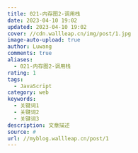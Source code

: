 ```yaml
---
title: 021-内存图2-调用栈
date: 2023-04-10 19:02
updated: 2023-04-10 19:02
cover: //cdn.wallleap.cn/img/post/1.jpg
image-auto-upload: true
author: Luwang
comments: true
aliases:
  - 021-内存图2-调用栈
rating: 1
tags:
  - JavaScript
category: web
keywords:
  - 关键词1
  - 关键词2
  - 关键词3
description: 文章描述
source: #
url: //myblog.wallleap.cn/post/1
---
```



